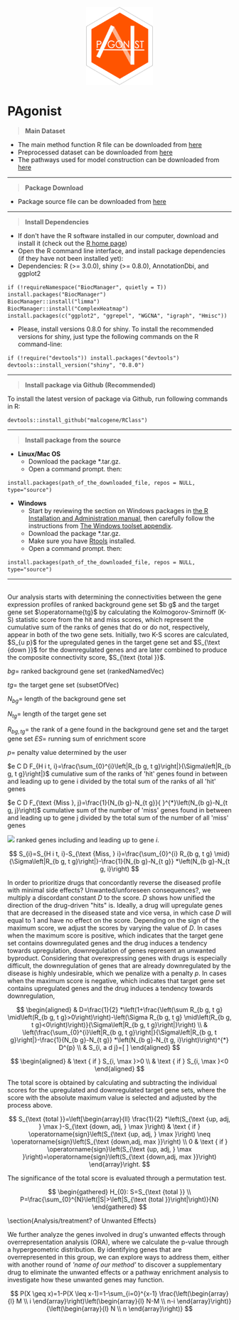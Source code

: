 
<p align="center"><img src="https://raw.githubusercontent.com/malcogene/Tmp/master/img/pagonist.png" style="width:150px;"></p> 


# PAgonist

> **Main Dataset**

* The main method function R file can be downloaded from [here](http://centromics.org/info/142sup/mainFunctions.R)
* Preprocessed dataset can be downloaded from [here](http://centromics.org/info/142sup/EGFRTKIs_8set.RData)
* The pathways used for model construction can be downloaded from [here](http://centromics.org/info/142sup/p.KEGG.PID.BioCarta.RData)

---

> **Package Download**

* Package source file can be downloaded from [here](http://centromics.org/info/142sup/mainFunctions.R)


----

> **Install Dependencies**

* If don't have the R software installed in our computer, download and install it (check out the [R home page](http://www.r-project.org/))
* Open the R command line interface, and install package dependencies (if they have not been installed yet):
* Dependencies: R (>= 3.0.0), shiny (>= 0.8.0), AnnotationDbi, and ggplot2


```{r eval = FALSE}
if (!requireNamespace("BiocManager", quietly = T)) install.packages("BiocManager")
BiocManager::install("limma")
BiocManager::install("ComplexHeatmap")
install.packages(c("ggplot2", "ggrepel", "WGCNA", "igraph", "Hmisc"))
```
* Please, install versions 0.8.0 for shiny. <!--We are working to make the package compatible with the new versions of the packages as soon as possible.--> To install the recommended versions for shiny, just type the following commands on the R command-line:
```{r eval = FALSE}
if (!require("devtools")) install.packages("devtools")
devtools::install_version("shiny", "0.8.0")
```


----


> **Install package via Github (Recommended)**

To install the latest version of package via Github, run following commands in R:
```{r eval = FALSE}
devtools::install_github("malcogene/RClass")
```



----


> **Install package from the source**

- **Linux/Mac OS**
    - Download the package *.tar.gz.
    - Open a command prompt. then:
```{r eval = FALSE}
install.packages(path_of_the_downloaded_file, repos = NULL, type="source")
```


- **Windows**
    - Start by reviewing the section on Windows packages in [the R Installation and Administration manual](https://cran.r-project.org/doc/manuals/R-admin.html), then carefully follow the instructions from [The Windows toolset appendix](https://cran.r-project.org/doc/manuals/R-admin.html#The-Windows-toolset).
    - Download the package *.tar.gz.
    - Make sure you have [Rtools](https://cran.r-project.org/bin/windows/Rtools/) installed.
    - Open a command prompt. then:
```{r eval = FALSE}
install.packages(path_of_the_downloaded_file, repos = NULL, type="source")
```


----
<br>
Our analysis starts with determining the connectivities between the gene expression profiles of ranked background gene set $b g$ and the target gene set $\operatorname{tg}$ by calculating the Kolmogorov-Smirnoff (K-S) statistic score from the hit and miss scores, which represent the cumulative sum of the ranks of genes that do or do not, respectively, appear in both of the two gene sets. Initially, two K-S scores are calculated, 
$S_{u p}$ 
for the upregulated genes in the target gene set and 
$S_{\text {down }}$ 
for the downregulated genes and are later combined to produce the composite connectivity score, 
$S_{\text {total }}$.

$b g=$ ranked background gene set (rankedNamedVec)

$t g=$ the target gene set (subsetOfVec)

$N_{b g}=$ length of the background gene set

$N_{t g}=$ length of the target gene set

$R_{b g, t g}=$ the rank of a gene found in the background gene set and the target gene set $E S=$ running sum of enrichment score

$p=$ penalty value determined by the user

$e C D F_{H i t, i}=\frac{\sum_{0}^{i}\left|R_{b g, t g}\right|}{\Sigma\left|R_{b g, t g}\right|}$ 
cumulative sum of the ranks of 'hit' genes found in between and leading up to gene i divided by the total sum of the ranks of all 'hit' genes

$e C D F_{\text {Miss }, j}=\frac{1}{N_{b g}-N_{t g}}{ }^{*}\left(N_{b g}-N_{t g, j}\right)$ 
cumulative sum of the number of 'miss' genes found in between and leading up to gene 
$\mathrm{j}$
divided by the total sum of the number of all 'miss' genes

![](https://cdn.mathpix.com/cropped/2022_12_24_23e80ec98b31fd88a1f9g-1.jpg?height=65&width=1605&top_left_y=1643&top_left_x=241)
ranked genes including and leading up to gene 
$i$.

$$
S_{i}=S_{H i t, i}-S_{\text {Miss, } i}=\frac{\sum_{0}^{i} R_{b g, t g} \mid}{\Sigma\left|R_{b g, t g}\right|}-\frac{1}{N_{b g}-N_{t g}} *\left(N_{b g}-N_{t g, i}\right)
$$

In order to prioritize drugs that concordantly reverse the diseased profile with minimal side effects? Unwanted/unforeseen consequences?, we multiply a discordant constant $D$ to the score. $D$ shows how unified the direction of the drug-driven "hits" is. Ideally, a drug will upregulate genes that are decreased in the diseased state and vice versa, in which case $D$ will equal to 1 and have no effect on the score. Depending on the sign of the maximum score, we adjust the scores by varying the value of $D$. In cases when the maximum score is positive, which indicates that the target gene set contains downregulated genes and the drug induces a tendency towards upregulation, downregulation of genes represent an unwanted byproduct. Considering that overexpressing genes with drugs is especially difficult, the downregulation of genes that are already downregulated by the disease is highly undesirable, which we penalize with a penalty $p$. In cases when the maximum score is negative, which indicates that target gene set contains upregulated genes and the drug induces a tendency towards downregulation,

$$
\begin{aligned}
& D=\frac{1}{2} *\left(1+\frac{\left(\sum R_{b g, t g} \mid\left(R_{b g, t g}>0\right)\right)-\left(\Sigma R_{b g, t g} \mid\left(R_{b g, t g}<0\right)\right)}{\Sigma\left|R_{b g, t g}\right|}\right) \\
& \left(\frac{\sum_{0}^{i}\left|R_{b g, t g}\right|}{\Sigma\left|R_{b g, t g}\right|}-\frac{1}{N_{b g}-N_{t g}} *\left(N_{b g}-N_{t g, i}\right)\right)^{*} D^{p} \\
& S_{i, a d j}=[ ]
\end{aligned}
$$

$$
\begin{aligned}
& \text { if } S_{i, \max }>0 \\
& \text { if } S_{i, \max }<0
\end{aligned}
$$

The total score is obtained by calculating and subtracting the individual scores for the upregulated and downregulated target gene sets, where the score with the absolute maximum value is selected and adjusted by the process above.

$$
S_{\text {total }}=\left[\begin{array}{ll}
\frac{1}{2} *\left(S_{\text {up, adj, } \max }-S_{\text {down, adj, } \max }\right) & \text { if } \operatorname{sign}\left(S_{\text {up, adj, } \max }\right) \neq \operatorname{sign}\left(S_{\text {down,adj, max }}\right) \\
0 & \text { if } \operatorname{sign}\left(S_{\text {up, adj, } \max }\right)=\operatorname{sign}\left(S_{\text {down,adj, max }}\right)
\end{array}\right.
$$

The significance of the total score is evaluated through a permutation test.

$$
\begin{gathered}
H_{0}: S=S_{\text {total }} \\
P=\frac{\sum_{0}^{N}\left(|S|>\left|S_{\text {total }}\right|\right)}{N}
\end{gathered}
$$

\section{Analysis/treatment? of Unwanted Effects}

We further analyze the genes involved in drug's unwanted effects through overrepresentation analysis (ORA), where we calculate the p-value through a hypergeometric distribution. By identifying genes that are overrepresented in this group, we can explore ways to address them, either with another round of _'name of our method'_ to discover a supplementary drug to eliminate the unwanted effects or a pathway enrichment analysis to investigate how these unwanted genes may function.

$$
P(X \geq x)=1-P(X \leq x-1)=1-\sum_{i=0}^{x-1} \frac{\left(\begin{array}{l}
M \\
i
\end{array}\right)\left(\begin{array}{l}
N-M \\
n-i
\end{array}\right)}{\left(\begin{array}{l}
N \\
n
\end{array}\right)}
$$



